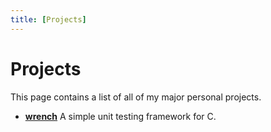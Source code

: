 ```yaml
---
title: [Projects]
---
```


Projects
========

This page contains a list of all of my major personal projects.

- [**wrench**](/wrench/home) A simple unit testing framework for C.